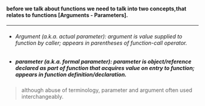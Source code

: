 #### before we talk about functions we need to talk into two concepts,that relates to functions [Arguments - Parameters].
<hr>

* ###### Argument (a.k.a. actual parameter): argument is value supplied to function by caller; appears in parentheses of function-call operator. 
* ##### parameter (a.k.a. formal parameter): parameter is object/reference declared as part of function that acquires value on entry to function; appears in function definition/declaration. 

>although abuse of terminology, parameter and argument often used interchangeably.

